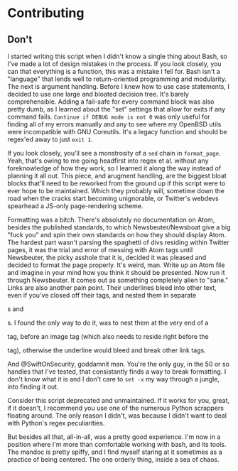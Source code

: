 # Contributing

## Don't

I started writing this script when I didn't know a single thing about Bash, so I've made a lot of design mistakes in the process. If you look closely, you can that everything is a function, this was a mistake I fell for. Bash isn't a "language" that lends well to return-oriented programming and modularity. The next is argument handling. Before I knew how to use case statements, I decided to use one large and bloated decision tree. It's barely comprehensible. Adding a fail-safe for every command block was also pretty dumb, as I learned about the "set" settings that allow for exits if any command fails. `Continue if DEBUG mode is not 0` was only useful for finding all of my errors manually and any to see where my OpenBSD utils were incompatible with GNU Coreutils. It's a legacy function and should be regex'ed away to just `exit 1`.

If you look closely, you'll see a monstrosity of a `sed` chain in `format_page`. Yeah, that's owing to me going headfirst into regex et al. without any foreknowledge of how they work, so I learned it along the way instead of planning it all out. This piece, and arugment handling, are the biggest bloat blocks that'll need to be reworked from the ground up if this script were to ever hope to be maintained. Which they probably will, sometime down the road when the cracks start becoming unignorable, or Twitter's webdevs spearhead a JS-only page-rendering scheme.

Formatting was a bitch. There's absolutely no documentation on Atom, besides the published standards, to which Newsbeuter/Newsboat give a big "fuck you" and spin their own standards on how they should display Atom. The hardest part wasn't parsing the spaghetti of divs residing within Twitter pages, it was the trial and error of messing with Atom tags until Newsbeuter, the picky asshole that it is, decided it was pleased and decided to format the page properly. It's weird, man. Write up an Atom file and imagine in your mind how you think it should be presented. Now run it through Newsbeuter. It comes out as something completely alien to "sane." Links are also another pain point. Their underlines bleed into other text, even if you've closed off their <a> tags, and nested them in separate <p>s and <div>s. I found the only way to do it, was to nest them at the very end of a <p> tag, before an image tag (which also needs to reside right before the </p> tag), otherwise the underline would bleed and break other link tags.

And @SwiftOnSecurity, goddamnit man. You're the only guy, in the 50 or so handles that I've tested, that consistantly finds a way to break formatting. I don't know what it is and I don't care to `set -x` my way through a jungle, into finding it out.

Consider this script deprecated and unmaintained. If it works for you, great, if it doesn't, I recommend you use one of the numerous Python scrappers floating around. The only reason I didn't, was because I didn't want to deal with Python's regex peculiarities.

But besides all that, all-in-all, was a pretty good experience. I'm now in a position where I'm more than comfortable working with bash, and its tools. The mandoc is pretty spiffy, and I find myself staring at it sometimes as a practice of being centered. The one orderly thing, inside a sea of chaos.